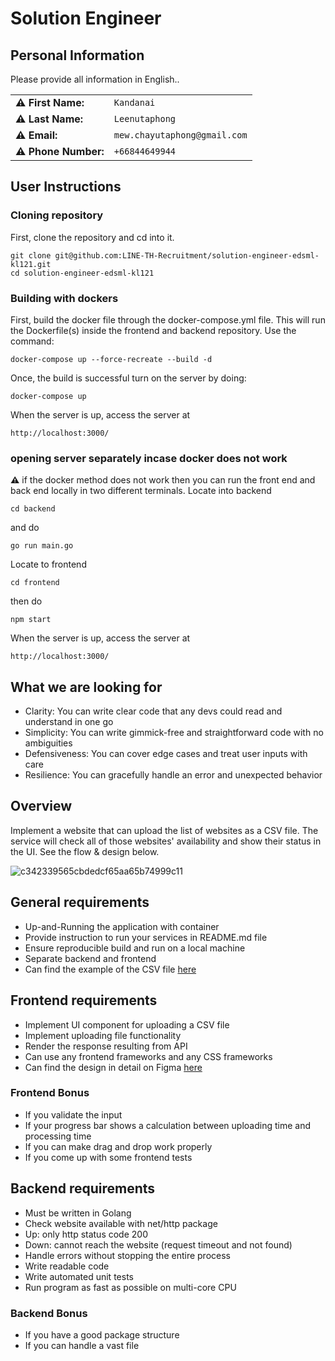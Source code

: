 # Solution Engineer


## Personal Information

Please provide all information in English..

|  |  |
| --- | --- |
| **⚠️ First Name:** | `Kandanai` |
| **⚠️ Last Name:** | `Leenutaphong` |
| **⚠️ Email:** | `mew.chayutaphong@gmail.com` |
| **⚠️ Phone Number:** | `+66844649944` |

## User Instructions

### Cloning repository
First, clone the repository and cd into it.

```
git clone git@github.com:LINE-TH-Recruitment/solution-engineer-edsml-kl121.git
cd solution-engineer-edsml-kl121
```

### Building with dockers
First, build the docker file through the docker-compose.yml file. This will run the Dockerfile(s) inside the frontend and backend repository. Use the command:

```
docker-compose up --force-recreate --build -d
```

Once, the build is successful turn on the server by doing:

```
docker-compose up
```

When the server is up, access the server at
```
http://localhost:3000/
```
### opening server separately incase docker does not work
**⚠️** if the docker method does not work then you can run the front end and back end locally in two different terminals.
Locate into backend
```
cd backend
```
and do
```
go run main.go
```
Locate to frontend
```
cd frontend
```
then do
```
npm start
```
When the server is up, access the server at
```
http://localhost:3000/
```



## What we are looking for

* Clarity: You can write clear code that any devs could read and understand in one go
* Simplicity: You can write gimmick-free and straightforward code with no ambiguities
* Defensiveness: You can cover edge cases and treat user inputs with care
* Resilience: You can gracefully handle an error and unexpected behavior


## Overview

Implement a website that can upload the list of websites as a CSV file. The service will check all of those websites' availability and show their status in the UI. See the flow & design below.

![c342339565cbdedcf65aa65b74999c11](https://user-images.githubusercontent.com/4660719/182761148-06365bac-41d2-4d0c-b366-ba15076226c0.png)


## General requirements

* Up-and-Running the application with container
* Provide instruction to run your services in README.md file
* Ensure reproducible build and run on a local machine
* Separate backend and frontend
* Can find the example of the CSV file [here](https://gist.github.com/pangaunn/028f99cf5f7e7fcdaf575dfdccba7cd5)


## Frontend requirements

* Implement UI component for uploading a CSV file
* Implement uploading file functionality
* Render the response resulting from API
* Can use any frontend frameworks and any CSS frameworks
* Can find the design in detail on Figma [here](https://www.figma.com/file/b85ivW9iddCv1eV7D0uF2g/Assignment?node-id=0%3A1)


### Frontend Bonus

* If you validate the input
* If your progress bar shows a calculation between uploading time and processing time
* If you can make drag and drop work properly
* If you come up with some frontend tests


## Backend requirements

* Must be written in Golang
* Check website available with net/http package
* Up: only http status code 200
* Down: cannot reach the website (request timeout and not found)
* Handle errors without stopping the entire process
* Write readable code
* Write automated unit tests
* Run program as fast as possible on multi-core CPU


### Backend Bonus

* If you have a good package structure
* If you can handle a vast file

